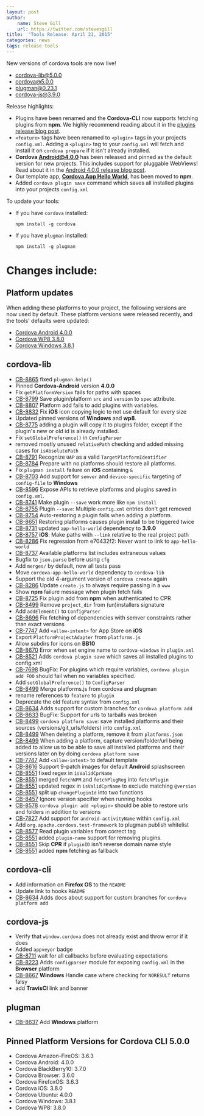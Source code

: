 ```yaml
---
layout: post
author:
    name: Steve Gill
    url: https://twitter.com/stevesgill
title:  "Tools Release: April 21, 2015"
categories: news
tags: release tools
---
```

New versions of cordova tools are now live!

* [cordova-lib@5.0.0](https://www.npmjs.org/package/cordova-lib)
* [cordova@5.0.0](https://www.npmjs.org/package/cordova)
* [plugman@0.23.1](https://www.npmjs.org/package/plugman)
* [cordova-js@3.9.0](https://www.npmjs.org/package/cordova-js)

Release highlights:

* Plugins have been renamed and the **Cordova-CLI** now supports fetching plugins from **npm**. We highly recommend reading about it in the [plugins release blog post]().
* `<feature>` tags have been renamed to `<plugin>` tags in your projects `config.xml`. Adding a `<plugin>` tag to your `config.xml` will fetch and install it on `cordova prepare` if it isn't already installed.
* **Cordova Android@4.0.0** has been released and pinned as the default version for new projects. This includes support for pluggable WebViews! Read about it in the [Android 4.0.0 release blog post](http://cordova.apache.org/announcements/2015/04/15/cordova-android-4.0.0.html).
* Our template app, **[Cordova App Hello World](https://www.npmjs.com/package/cordova-app-hello-world)**, has been moved to **npm**.
* Added `cordova plugin save` command which saves all installed plugins into your projects `config.xml`


To update your tools:

  * If you have `cordova` installed:

        npm install -g cordova

  * If you have `plugman` installed:

        npm install -g plugman


# Changes include:
<!--more-->

## Platform updates
When adding these platforms to your project, the following versions are now used by default.
These platform versions were released recently, and the tools' defaults were updated:

* [Cordova Android 4.0.0](http://cordova.apache.org/announcements/2015/04/15/cordova-android-4.0.0.html)
* [Cordova WP8 3.8.0](https://github.com/apache/cordova-wp8/blob/master/RELEASENOTES.md)
* [Cordova Windows 3.8.1](https://github.com/apache/cordova-windows/blob/master/RELEASENOTES.md)

## cordova-lib
* [CB-8865](https://issues.apache.org/jira/browse/CB-8865) fixed `plugman.help()`
* Pinned **Cordova-Android** version **4.0.0**
* Fix `getPlatformVersion` fails for paths with spaces
* [CB-8799](https://issues.apache.org/jira/browse/CB-8799) Save plugin/platform `src` and `version` to `spec` attribute.
* [CB-8807](https://issues.apache.org/jira/browse/CB-8807) Platform add fails to add plugins with variables.
* [CB-8832](https://issues.apache.org/jira/browse/CB-8832) Fix **iOS** icon copying logic to not use default for every size
* Updated pinned versions of **Windows** and **wp8**.
* [CB-8775](https://issues.apache.org/jira/browse/CB-8775) adding a plugin will copy it to plugins folder, except if the plugin's new or old id is already installed.
* Fix `setGlobalPreference()` in `ConfigParser`
* removed mostly unused `relativePath` checking and added missing cases for `isAbsolutePath`
* [CB-8791](https://issues.apache.org/jira/browse/CB-8791) Recognize `UAP` as a valid `TargetPlatformIdentifier`
* [CB-8784](https://issues.apache.org/jira/browse/CB-8784) Prepare with no platforms should restore all platforms.
* Fix `plugman install` failure on **iOS** containing `&`
* [CB-8703](https://issues.apache.org/jira/browse/CB-8703) Add support for `semver` and `device-specific` targeting of `config-file` to **Windows**
* [CB-8596](https://issues.apache.org/jira/browse/CB-8596) Expose APIs to retrieve platforms and plugins saved in `config.xml`.
* [CB-8741](https://issues.apache.org/jira/browse/CB-8741) Make plugin `--save` work more like `npm install`
* [CB-8755](https://issues.apache.org/jira/browse/CB-8755) Plugin `--save`: Multiple `config.xml` entries don't get removed
* [CB-8754](https://issues.apache.org/jira/browse/CB-8754) Auto-restoring a plugin fails when adding a platform.
* [CB-8651](https://issues.apache.org/jira/browse/CB-8651) Restoring platforms causes plugin install to be triggered twice
* [CB-8731](https://issues.apache.org/jira/browse/CB-8731) updated `app-hello-world` dependency to **3.9.0**
* [CB-8757](https://issues.apache.org/jira/browse/CB-8757) **iOS**: Make paths with `--link` relative to the real project path
* [CB-8286](https://issues.apache.org/jira/browse/CB-8286) Fix regression from e70432f2: Never want to link to `app-hello-world`
* [CB-8737](https://issues.apache.org/jira/browse/CB-8737) Available platforms list includes extraneous values
* Bugfix to `json.parse` before using `cfg`
* Add `merges/` by default, now all tests pass
* Move `cordova-app-hello-world` dependency to `cordova-lib`
* Support the old 4-argument version of `cordova create` again
* [CB-8286](https://issues.apache.org/jira/browse/CB-8286) Update `create.js` to always require passing in a `www`
* Show **npm** failure message when plugin fetch fails
* [CB-8725](https://issues.apache.org/jira/browse/CB-8725) Fix plugin add from **npm** when authenticated to CPR
* [CB-8499](https://issues.apache.org/jira/browse/CB-8499) Remove `project_dir` from (un)installers signature
* Add `addElement()` to `ConfigParser`
* [CB-8696](https://issues.apache.org/jira/browse/CB-8696) Fix fetching of dependencies with semver constraints rather than exact versions
* [CB-7747](https://issues.apache.org/jira/browse/CB-7747) Add `<allow-intent>` for App Store on **iOS**
* Export `PlatformProjectAdapter` from `platforms.js`
* Allow subdirs for icons on **BB10**
* [CB-8670](https://issues.apache.org/jira/browse/CB-8670) Error when set engine name to `cordova-windows` in `plugin.xml`
* [CB-8521](https://issues.apache.org/jira/browse/CB-8521) Adds `cordova plugin save` which saves all installed plugins to config.xml
* [CB-7698](https://issues.apache.org/jira/browse/CB-7698) BugFix: For plugins which require variables, `cordova plugin add FOO` should fail when no variables specified.
* Add `setGlobalPreference()` to `ConfigParser`
* [CB-8499](https://issues.apache.org/jira/browse/CB-8499) Merge platforms.js from cordova and plugman
* rename references to `feature` to `plugin`
* Deprecate the old feature syntax from `config.xml`
* [CB-8634](https://issues.apache.org/jira/browse/CB-8634) Adds support for custom branches for `cordova platform add`
* [CB-8633](https://issues.apache.org/jira/browse/CB-8633) BugFix: Support for urls to tarballs was broken
* [CB-8499](https://issues.apache.org/jira/browse/CB-8499) `cordova platform save`: save installed platforms and their sources (versions/git_urls/folders) into `config.xml`
* [CB-8499](https://issues.apache.org/jira/browse/CB-8499) When deleting a platform, remove it from `platforms.json`
* [CB-8499](https://issues.apache.org/jira/browse/CB-8499) When adding a platform, capture version/folder/url being added to allow us to be able to save all installed platforms and their versions later on by doing `cordova platform save`
* [CB-7747](https://issues.apache.org/jira/browse/CB-7747) Add `<allow-intent>` to default template
* [CB-8616](https://issues.apache.org/jira/browse/CB-8616) Support 9-patch images for default **Android** splashscreen
* [CB-8551](https://issues.apache.org/jira/browse/CB-8551) fixed regex in `isValidCprName`
* [CB-8551](https://issues.apache.org/jira/browse/CB-8551) merged `fetchNPM` and `fetchPlugReg` into `fetchPlugin`
* [CB-8551](https://issues.apache.org/jira/browse/CB-8551) updated regex in `isValidCprName` to exclude matching `@version`
* [CB-8551](https://issues.apache.org/jira/browse/CB-8551) split up `changePluginId` into two functions
* [CB-8457](https://issues.apache.org/jira/browse/CB-8457) Ignore version specifier when running hooks
* [CB-8578](https://issues.apache.org/jira/browse/CB-8578) `cordova plugin add <plugin>` should be able to restore urls and folders in addition to versions
* [CB-7827](https://issues.apache.org/jira/browse/CB-7827) Add support for `android-activityName` within `config.xml`
* Add `org.apache.cordova.test-framework` to plugman publish whitelist
* [CB-8577](https://issues.apache.org/jira/browse/CB-8577) Read plugin variables from correct tag
* [CB-8551](https://issues.apache.org/jira/browse/CB-8551) added `plugin-name` support for removing plugins.
* [CB-8551](https://issues.apache.org/jira/browse/CB-8551) Skip **CPR** if `pluginID` isn't reverse domain name style
* [CB-8551](https://issues.apache.org/jira/browse/CB-8551) added **npm** fetching as fallback

## cordova-cli
* Add information on **Firefox OS** to the `README`
* Update link to hooks `README`
* [CB-8634](https://issues.apache.org/jira/browse/CB-8634) Adds docs about support for custom branches for `cordova platform add`

## cordova-js
* Verify that `window.cordova` does not already exist and throw error if it does
* Added `appveyor` badge
* [CB-8711](https://issues.apache.org/jira/browse/CB-8711) wait for all callbacks before evaluating expectations
* [CB-8223](https://issues.apache.org/jira/browse/CB-8223) Adds `configparser` module for exposing `config.xml` in the **Browser** platform
* [CB-8667](https://issues.apache.org/jira/browse/CB-8667) **Windows** Handle case where checking for `NORESULT` returns falsy
* add **TravisCI** link and banner

## plugman
* [CB-8637](https://issues.apache.org/jira/browse/CB-8637) Add **Windows** platform

## Pinned Platform Versions for **Cordova CLI 5.0.0**

* Cordova Amazon-FireOS: 3.6.3
* Cordova Android: 4.0.0
* Cordova BlackBerry10: 3.7.0
* Cordova Browser: 3.6.0
* Cordova FirefoxOS: 3.6.3
* Cordova iOS: 3.8.0
* Cordova Ubuntu: 4.0.0
* Cordova Windows: 3.8.1
* Cordova WP8: 3.8.0

